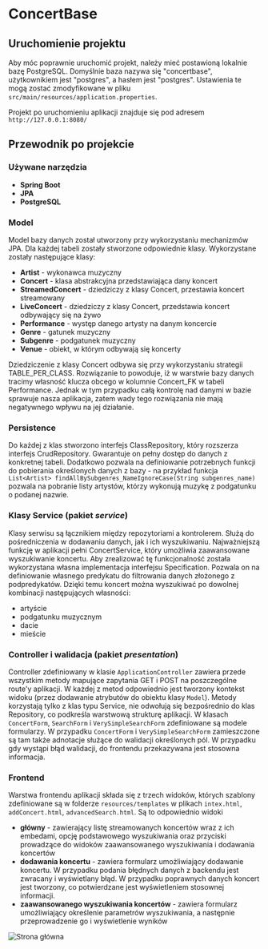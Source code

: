 # ConcertBase

## Uruchomienie projektu

Aby móc poprawnie uruchomić projekt, należy mieć postawioną lokalnie bazę PostgreSQL. Domyślnie baza nazywa się "concertbase", użytkownikiem jest "postgres", a hasłem jest "postgres". Ustawienia te mogą zostać zmodyfikowane w pliku `src/main/resources/application.properties`. 

Projekt po uruchomieniu aplikacji znajduje się pod adresem `http://127.0.0.1:8080/`
## Przewodnik po projekcie

### Używane narzędzia

* **Spring Boot**
* **JPA**
* **PostgreSQL**

### Model
Model bazy danych został utworzony przy wykorzystaniu mechanizmów JPA.
Dla każdej tabeli zostały stworzone odpowiednie klasy.
Wykorzystane zostały następujące klasy:
* **Artist** - wykonawca muzyczny
* **Concert** - klasa abstrakcyjna przedstawiająca dany koncert
* **StreamedConcert** - dziedziczy z klasy Concert, przestawia koncert streamowany
* **LiveConcert** - dziedziczy z klasy Concert, przedstawia koncert odbywający się na żywo
* **Performance** - występ danego artysty na danym koncercie
* **Genre** - gatunek muzyczny
* **Subgenre** - podgatunek muzyczny
* **Venue** - obiekt, w którym odbywają się koncerty

Dziedziczenie z klasy Concert odbywa się przy wykorzystaniu strategii TABLE_PER_CLASS. Rozwiązanie to powoduje, iż w warstwie bazy danych tracimy własność 
klucza obcego w kolumnie Concert_FK w tabeli Performance. Jednak w tym przypadku całą kontrolę nad danymi w bazie sprawuje nasza aplikacja, zatem wady tego
rozwiązania nie mają negatywnego wpływu na jej działanie.

### Persistence
Do każdej z klas stworzono interfejs ClassRepository, który rozszerza interfejs CrudRepository. Gwarantuje on 
pełny dostęp do danych z konkretnej tabeli. Dodatkowo pozwala na definiowanie potrzebnych funkcji
do pobierania określonych danych z bazy - na przykład funkcja `List<Artist> findAllBySubgenres_NameIgnoreCase(String subgenres_name)`
 pozwala na pobranie listy artystów, którzy wykonują muzykę z podgatunku o podanej nazwie.


### Klasy Service (pakiet *service*)
Klasy serwisu są łącznikiem między repozytoriami a  kontrolerem. Służą do pośredniczenia w dodawaniu danych, jak i ich wyszukiwaniu.
Najważniejszą funkcję w aplikacji pełni ConcertService, który umożliwia zaawansowane wyszukiwanie koncertu. Aby zrealizować tę funkcjonalność
została wykorzystana własna implementacja interfejsu Specification. Pozwala on na definiowanie własnego predykatu do filtrowania danych
złożonego z podpredykatów. Dzięki temu koncert można wyszukiwać po dowolnej kombinacji następujących własności:
* artyście
* podgatunku muzycznym
* dacie
* mieście
### Controller i walidacja (pakiet *presentation*)

Controller zdefiniowany w klasie `ApplicationController` zawiera przede wszystkim metody mapujące zapytania GET i POST na poszczególne route'y aplikacji. W każdej z metod odpowiednio jest tworzony kontekst widoku (przez dodawanie atrybutów do obiektu klasy `Model`). Metody korzystają tylko z klas typu Service, nie odwołują się bezpośrednio do klas Repository, co podkreśla warstwową strukturę aplikacji. W klasach `ConcertForm`, `SearchForm` i `VerySimpleSearchForm` zdefiniowane są modele formularzy. W przypadku `ConcertForm` i `VerySimpleSearchForm` zamieszczone są tam także adnotacje służące do walidacji określonych pól. W przypadku gdy wystąpi błąd walidacji, do frontendu przekazywana jest stosowna informacja.

### Frontend

Warstwa frontendu aplikacji składa się z trzech widoków, których szablony zdefiniowane są w folderze `resources/templates` w plikach `intex.html`, `addConcert.html`, `advancedSearch.html`. Są to odpowiednio widoki 
- **główny** - zawierający listę streamowanych koncertów wraz z ich embedami, opcję podstawowego wyszukiwania oraz przyciski prowadzące do widoków zaawansowanego wyszukiwania i dodawania koncertów
- **dodawania koncertu** - zawiera formularz umożliwiający dodawanie koncertu. W przypadku podania błędnych danych z backendu jest zwracany i wyświetlany błąd. W przypadku poprawnych danych koncert jest tworzony, co potwierdzane jest wyświetleniem stosownej informacji.
- **zaawansowanego wyszukiwania koncertów** - zawiera formularz umożliwiający określenie parametrów wyszukiwania, a następnie przeprowadzenie go i wyświetlenie wyników

![Strona główna]("screen.png")